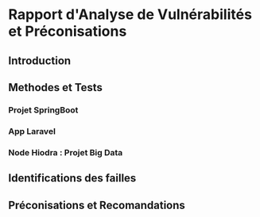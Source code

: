 #  Rapport d'Analyse de Vulnérabilités et Préconisations

## Introduction

## Methodes et Tests

### Projet SpringBoot

### App Laravel

### Node Hiodra : Projet Big Data

## Identifications des failles

## Préconisations et Recomandations 





